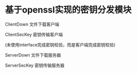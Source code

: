 # 基于openssl实现的密钥分发模块

ClientDown  文件下载客户端

ClientSecKey 密钥传输客户端

(未使用interface完成密钥校验，而是客户端完成密钥校验)

ServerDown 文件下载服务器

ServerSecKey  密钥传输服务器

